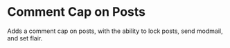 # Comment Cap on Posts
Adds a comment cap on posts, with the ability to lock posts, send modmail, and set flair.